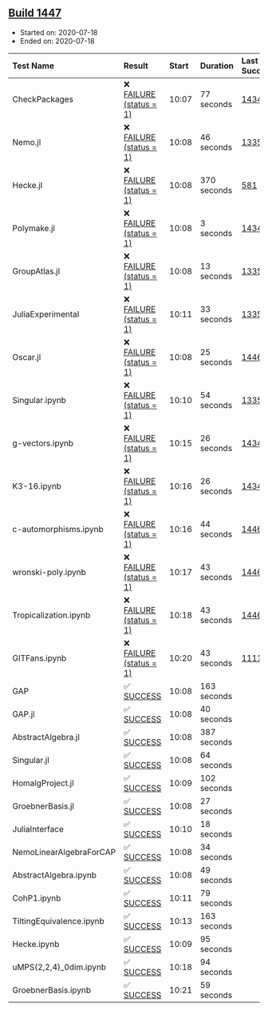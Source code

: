 ## [Build 1447](https://oscarci.mathematik.uni-kl.de/job/oscar-julia-1.4/1447/)

* Started on: 2020-07-18
* Ended on: 2020-07-18

| Test Name    | Result | Start | Duration | Last Success | First Failure |
|:-------------|:-------|:------|:---------|:-------------|:--------------|
| CheckPackages | ❌ [FAILURE (status = 1)](https://oscarci.mathematik.uni-kl.de/job/oscar-julia-1.4/1447/artifact/logs/build-1447/CheckPackages.log) | 10:07 | 77 seconds | [1434](https://oscarci.mathematik.uni-kl.de/job/oscar-julia-1.4/1434/) | [1435](https://oscarci.mathematik.uni-kl.de/job/oscar-julia-1.4/1435/) |
| Nemo.jl | ❌ [FAILURE (status = 1)](https://oscarci.mathematik.uni-kl.de/job/oscar-julia-1.4/1447/artifact/logs/build-1447/Nemo.jl.log) | 10:08 | 46 seconds | [1335](https://oscarci.mathematik.uni-kl.de/job/oscar-julia-1.4/1335/) | [1336](https://oscarci.mathematik.uni-kl.de/job/oscar-julia-1.4/1336/) |
| Hecke.jl | ❌ [FAILURE (status = 1)](https://oscarci.mathematik.uni-kl.de/job/oscar-julia-1.4/1447/artifact/logs/build-1447/Hecke.jl.log) | 10:08 | 370 seconds | [581](https://oscarci.mathematik.uni-kl.de/job/oscar-julia-1.4/581/) | [582](https://oscarci.mathematik.uni-kl.de/job/oscar-julia-1.4/582/) |
| Polymake.jl | ❌ [FAILURE (status = 1)](https://oscarci.mathematik.uni-kl.de/job/oscar-julia-1.4/1447/artifact/logs/build-1447/Polymake.jl.log) | 10:08 | 3 seconds | [1434](https://oscarci.mathematik.uni-kl.de/job/oscar-julia-1.4/1434/) | [1435](https://oscarci.mathematik.uni-kl.de/job/oscar-julia-1.4/1435/) |
| GroupAtlas.jl | ❌ [FAILURE (status = 1)](https://oscarci.mathematik.uni-kl.de/job/oscar-julia-1.4/1447/artifact/logs/build-1447/GroupAtlas.jl.log) | 10:08 | 13 seconds | [1335](https://oscarci.mathematik.uni-kl.de/job/oscar-julia-1.4/1335/) | [1336](https://oscarci.mathematik.uni-kl.de/job/oscar-julia-1.4/1336/) |
| JuliaExperimental | ❌ [FAILURE (status = 1)](https://oscarci.mathematik.uni-kl.de/job/oscar-julia-1.4/1447/artifact/logs/build-1447/JuliaExperimental.log) | 10:11 | 33 seconds | [1335](https://oscarci.mathematik.uni-kl.de/job/oscar-julia-1.4/1335/) | [1336](https://oscarci.mathematik.uni-kl.de/job/oscar-julia-1.4/1336/) |
| Oscar.jl | ❌ [FAILURE (status = 1)](https://oscarci.mathematik.uni-kl.de/job/oscar-julia-1.4/1447/artifact/logs/build-1447/Oscar.jl.log) | 10:08 | 25 seconds | [1446](https://oscarci.mathematik.uni-kl.de/job/oscar-julia-1.4/1446/) | [1447](https://oscarci.mathematik.uni-kl.de/job/oscar-julia-1.4/1447/) |
| Singular.ipynb | ❌ [FAILURE (status = 1)](https://oscarci.mathematik.uni-kl.de/job/oscar-julia-1.4/1447/artifact/logs/build-1447/Singular.ipynb.log) | 10:10 | 54 seconds | [1335](https://oscarci.mathematik.uni-kl.de/job/oscar-julia-1.4/1335/) | [1336](https://oscarci.mathematik.uni-kl.de/job/oscar-julia-1.4/1336/) |
| g-vectors.ipynb | ❌ [FAILURE (status = 1)](https://oscarci.mathematik.uni-kl.de/job/oscar-julia-1.4/1447/artifact/logs/build-1447/g-vectors.ipynb.log) | 10:15 | 26 seconds | [1434](https://oscarci.mathematik.uni-kl.de/job/oscar-julia-1.4/1434/) | [1435](https://oscarci.mathematik.uni-kl.de/job/oscar-julia-1.4/1435/) |
| K3-16.ipynb | ❌ [FAILURE (status = 1)](https://oscarci.mathematik.uni-kl.de/job/oscar-julia-1.4/1447/artifact/logs/build-1447/K3-16.ipynb.log) | 10:16 | 26 seconds | [1434](https://oscarci.mathematik.uni-kl.de/job/oscar-julia-1.4/1434/) | [1435](https://oscarci.mathematik.uni-kl.de/job/oscar-julia-1.4/1435/) |
| c-automorphisms.ipynb | ❌ [FAILURE (status = 1)](https://oscarci.mathematik.uni-kl.de/job/oscar-julia-1.4/1447/artifact/logs/build-1447/c-automorphisms.ipynb.log) | 10:16 | 44 seconds | [1446](https://oscarci.mathematik.uni-kl.de/job/oscar-julia-1.4/1446/) | [1447](https://oscarci.mathematik.uni-kl.de/job/oscar-julia-1.4/1447/) |
| wronski-poly.ipynb | ❌ [FAILURE (status = 1)](https://oscarci.mathematik.uni-kl.de/job/oscar-julia-1.4/1447/artifact/logs/build-1447/wronski-poly.ipynb.log) | 10:17 | 43 seconds | [1446](https://oscarci.mathematik.uni-kl.de/job/oscar-julia-1.4/1446/) | [1447](https://oscarci.mathematik.uni-kl.de/job/oscar-julia-1.4/1447/) |
| Tropicalization.ipynb | ❌ [FAILURE (status = 1)](https://oscarci.mathematik.uni-kl.de/job/oscar-julia-1.4/1447/artifact/logs/build-1447/Tropicalization.ipynb.log) | 10:18 | 43 seconds | [1446](https://oscarci.mathematik.uni-kl.de/job/oscar-julia-1.4/1446/) | [1447](https://oscarci.mathematik.uni-kl.de/job/oscar-julia-1.4/1447/) |
| GITFans.ipynb | ❌ [FAILURE (status = 1)](https://oscarci.mathematik.uni-kl.de/job/oscar-julia-1.4/1447/artifact/logs/build-1447/GITFans.ipynb.log) | 10:20 | 43 seconds | [1111](https://oscarci.mathematik.uni-kl.de/job/oscar-julia-1.4/1111/) | [1112](https://oscarci.mathematik.uni-kl.de/job/oscar-julia-1.4/1112/) |
| GAP | ✅ [SUCCESS](https://oscarci.mathematik.uni-kl.de/job/oscar-julia-1.4/1447/artifact/logs/build-1447/GAP.log) | 10:08 | 163 seconds |  |  |
| GAP.jl | ✅ [SUCCESS](https://oscarci.mathematik.uni-kl.de/job/oscar-julia-1.4/1447/artifact/logs/build-1447/GAP.jl.log) | 10:08 | 40 seconds |  |  |
| AbstractAlgebra.jl | ✅ [SUCCESS](https://oscarci.mathematik.uni-kl.de/job/oscar-julia-1.4/1447/artifact/logs/build-1447/AbstractAlgebra.jl.log) | 10:08 | 387 seconds |  |  |
| Singular.jl | ✅ [SUCCESS](https://oscarci.mathematik.uni-kl.de/job/oscar-julia-1.4/1447/artifact/logs/build-1447/Singular.jl.log) | 10:08 | 64 seconds |  |  |
| HomalgProject.jl | ✅ [SUCCESS](https://oscarci.mathematik.uni-kl.de/job/oscar-julia-1.4/1447/artifact/logs/build-1447/HomalgProject.jl.log) | 10:09 | 102 seconds |  |  |
| GroebnerBasis.jl | ✅ [SUCCESS](https://oscarci.mathematik.uni-kl.de/job/oscar-julia-1.4/1447/artifact/logs/build-1447/GroebnerBasis.jl.log) | 10:08 | 27 seconds |  |  |
| JuliaInterface | ✅ [SUCCESS](https://oscarci.mathematik.uni-kl.de/job/oscar-julia-1.4/1447/artifact/logs/build-1447/JuliaInterface.log) | 10:10 | 18 seconds |  |  |
| NemoLinearAlgebraForCAP | ✅ [SUCCESS](https://oscarci.mathematik.uni-kl.de/job/oscar-julia-1.4/1447/artifact/logs/build-1447/NemoLinearAlgebraForCAP.log) | 10:08 | 34 seconds |  |  |
| AbstractAlgebra.ipynb | ✅ [SUCCESS](https://oscarci.mathematik.uni-kl.de/job/oscar-julia-1.4/1447/artifact/logs/build-1447/AbstractAlgebra.ipynb.log) | 10:08 | 49 seconds |  |  |
| CohP1.ipynb | ✅ [SUCCESS](https://oscarci.mathematik.uni-kl.de/job/oscar-julia-1.4/1447/artifact/logs/build-1447/CohP1.ipynb.log) | 10:11 | 79 seconds |  |  |
| TiltingEquivalence.ipynb | ✅ [SUCCESS](https://oscarci.mathematik.uni-kl.de/job/oscar-julia-1.4/1447/artifact/logs/build-1447/TiltingEquivalence.ipynb.log) | 10:13 | 163 seconds |  |  |
| Hecke.ipynb | ✅ [SUCCESS](https://oscarci.mathematik.uni-kl.de/job/oscar-julia-1.4/1447/artifact/logs/build-1447/Hecke.ipynb.log) | 10:09 | 95 seconds |  |  |
| uMPS(2,2,4)_0dim.ipynb | ✅ [SUCCESS](https://oscarci.mathematik.uni-kl.de/job/oscar-julia-1.4/1447/artifact/logs/build-1447/uMPS-2-2-4-_0dim.ipynb.log) | 10:18 | 94 seconds |  |  |
| GroebnerBasis.ipynb | ✅ [SUCCESS](https://oscarci.mathematik.uni-kl.de/job/oscar-julia-1.4/1447/artifact/logs/build-1447/GroebnerBasis.ipynb.log) | 10:21 | 59 seconds |  |  |
